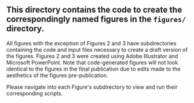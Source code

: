 ## This directory contains the code to create the correspondingly named figures in the `figures/` directory. 

All figures with the exception of Figures 2 and 3 have subdirectories containing the code and input files necessary to create a draft version of the figures. Figures 2 and 3 were created using Adobe Illustrator and Microsoft PowerPoint. Note that code-generated figures will not look identical to the figures in the final publication due to edits made to the aesthetics of the figures pre-publication. 

Please navigate into each Figure's subdirectory to view and run their corresponding scripts. 
